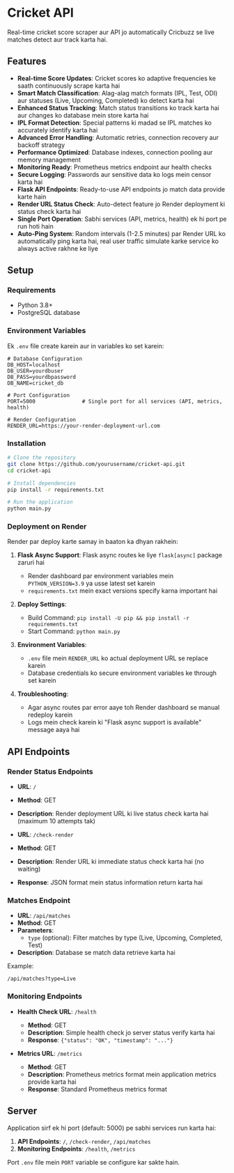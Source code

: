 # Cricket API

Real-time cricket score scraper aur API jo automatically Cricbuzz se live matches detect aur track karta hai.


## Features

- **Real-time Score Updates**: Cricket scores ko adaptive frequencies ke saath continuously scrape karta hai
- **Smart Match Classification**: Alag-alag match formats (IPL, Test, ODI) aur statuses (Live, Upcoming, Completed) ko detect karta hai
- **Enhanced Status Tracking**: Match status transitions ko track karta hai aur changes ko database mein store karta hai
- **IPL Format Detection**: Special patterns ki madad se IPL matches ko accurately identify karta hai
- **Advanced Error Handling**: Automatic retries, connection recovery aur backoff strategy
- **Performance Optimized**: Database indexes, connection pooling aur memory management
- **Monitoring Ready**: Prometheus metrics endpoint aur health checks
- **Secure Logging**: Passwords aur sensitive data ko logs mein censor karta hai
- **Flask API Endpoints**: Ready-to-use API endpoints jo match data provide karte hain
- **Render URL Status Check**: Auto-detect feature jo Render deployment ki status check karta hai
- **Single Port Operation**: Sabhi services (API, metrics, health) ek hi port pe run hoti hain
- **Auto-Ping System**: Random intervals (1-2.5 minutes) par Render URL ko automatically ping karta hai, real user traffic simulate karke service ko always active rakhne ke liye


## Setup

### Requirements

- Python 3.8+
- PostgreSQL database

### Environment Variables

Ek `.env` file create karein aur in variables ko set karein:

```
# Database Configuration
DB_HOST=localhost
DB_USER=yourdbuser
DB_PASS=yourdbpassword
DB_NAME=cricket_db

# Port Configuration
PORT=5000               # Single port for all services (API, metrics, health)

# Render Configuration
RENDER_URL=https://your-render-deployment-url.com
```

### Installation

```bash
# Clone the repository
git clone https://github.com/yourusername/cricket-api.git
cd cricket-api

# Install dependencies
pip install -r requirements.txt

# Run the application
python main.py
```

### Deployment on Render

Render par deploy karte samay in baaton ka dhyan rakhein:

1. **Flask Async Support**: Flask async routes ke liye `flask[async]` package zaruri hai
   - Render dashboard par environment variables mein `PYTHON_VERSION=3.9` ya usse latest set karein
   - `requirements.txt` mein exact versions specify karna important hai

2. **Deploy Settings**:
   - Build Command: `pip install -U pip && pip install -r requirements.txt`
   - Start Command: `python main.py`

3. **Environment Variables**:
   - `.env` file mein `RENDER_URL` ko actual deployment URL se replace karein
   - Database credentials ko secure environment variables ke through set karein

4. **Troubleshooting**:
   - Agar async routes par error aaye toh Render dashboard se manual redeploy karein
   - Logs mein check karein ki "Flask async support is available" message aaya hai

## API Endpoints

### Render Status Endpoints
- **URL**: `/`
- **Method**: GET
- **Description**: Render deployment URL ki live status check karta hai (maximum 10 attempts tak)

- **URL**: `/check-render`
- **Method**: GET 
- **Description**: Render URL ki immediate status check karta hai (no waiting)
- **Response**: JSON format mein status information return karta hai

### Matches Endpoint
- **URL**: `/api/matches`
- **Method**: GET
- **Parameters**: 
  - `type` (optional): Filter matches by type (Live, Upcoming, Completed, Test)
- **Description**: Database se match data retrieve karta hai

Example:
```
/api/matches?type=Live
```

### Monitoring Endpoints

- **Health Check URL**: `/health`
  - **Method**: GET
  - **Description**: Simple health check jo server status verify karta hai
  - **Response**: `{"status": "OK", "timestamp": "..."}`

- **Metrics URL**: `/metrics`
  - **Method**: GET
  - **Description**: Prometheus metrics format mein application metrics provide karta hai
  - **Response**: Standard Prometheus metrics format

## Server

Application sirf ek hi port (default: 5000) pe sabhi services run karta hai:

1. **API Endpoints**: `/`, `/check-render`, `/api/matches`
2. **Monitoring Endpoints**: `/health`, `/metrics`

Port `.env` file mein `PORT` variable se configure kar sakte hain.

